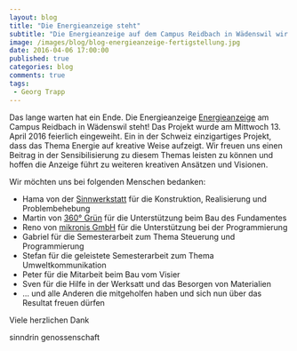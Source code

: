 ```yaml
---
layout: blog
title: "Die Energieanzeige steht"
subtitle: "Die Energieanzeige auf dem Campus Reidbach in Wädenswil wir eingeweiht"
image: /images/blog/blog-energieanzeige-fertigstellung.jpg
date: 2016-04-06 17:00:00
published: true
categories: blog
comments: true
tags:
 - Georg Trapp
---
```


Das lange warten hat ein Ende. Die Energieanzeige [Energieanzeige][ez] am Campus Reidbach in Wädenswil steht! Das Projekt wurde am Mittwoch 13. April 2016 feierlich eingeweiht. Ein in der Schweiz einzigartiges Projekt, dass das Thema Energie auf kreative Weise aufzeigt. Wir freuen uns einen Beitrag in der Sensibilisierung zu diesem Themas leisten zu können und hoffen die Anzeige führt zu weiteren kreativen Ansätzen und Visionen.


Wir möchten uns bei folgenden Menschen bedanken:

* Hama von der [Sinnwerkstatt][sw] für die Konstruktion, Realisierung und Problembehebung
* Martin von [360° Grün][3g] für die Unterstützung beim Bau des Fundamentes
* Reno von [mikronis GmbH][mi] für die Unterstützung bei der Programmierung
* Gabriel für die Semesterarbeit zum Thema Steuerung und Programmierung 
* Stefan für die geleistete Semesterarbeit zum Thema Umweltkommunikation
* Peter für die Mitarbeit beim Bau vom Visier
* Sven für die Hilfe in der Werksatt und das Besorgen von Materialien
* ... und alle Anderen die mitgeholfen haben und sich nun über das Resultat freuen dürfen

Viele herzlichen Dank

sinndrin genossenschaft

[ez]: /angebote/energie/energieanzeigen/
[sw]: http://sinnwerkstatt.ch/
[3g]: http://www.360gradgruen.ch
[mi]: http://www.mikronis.ch/
